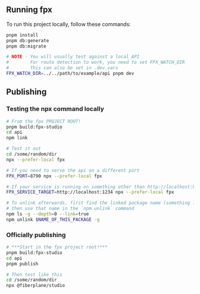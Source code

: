 ## Running fpx

To run this project locally, follow these commands:

```sh
pnpm install
pnpm db:generate
pnpm db:migrate

# NOTE - You will usually test against a local API
#        For route detection to work, you need to set FPX_WATCH_DIR
#        This can also be set in .dev.vars
FPX_WATCH_DIR=../../path/to/example/api pnpm dev
```

## Publishing

### Testing the npx command locally

```sh
# From the fpx PROJECT ROOT!
pnpm build:fpx-studio
cd api
npm link

# Test it out
cd /some/random/dir
npx --prefer-local fpx

# If you need to serve the api on a different port
FPX_PORT=8790 npx --prefer-local fpx

# If your service is running on something other than http://localhost:8787
FPX_SERVICE_TARGET=http://localhost:1234 npx --prefer-local fpx

# To unlink afterwards, first find the linked package name (something like @fiberplane/studio)
# then use that name in the `npm unlink` command
npm ls -g --depth=0 --link=true
npm unlink $NAME_OF_THIS_PACKAGE -g
```

### Officially publishing

```sh
# ***Start in the fpx project root!***
pnpm build:fpx-studio
cd api
pnpm publish

# Then test like this
cd /some/random/dir
npx @fiberplane/studio
```
